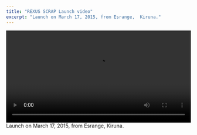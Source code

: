 ```yaml
---
title: "REXUS SCRAP Launch video"
excerpt: "Launch on March 17, 2015, from Esrange,  Kiruna."
---
```


<video src="{{ site.url }}{{ site.baseurl }}/assets/videos/SCRAP_liftoff.mp4" width="100%" controls preload></video>
Launch on March 17, 2015, from Esrange,  Kiruna.
